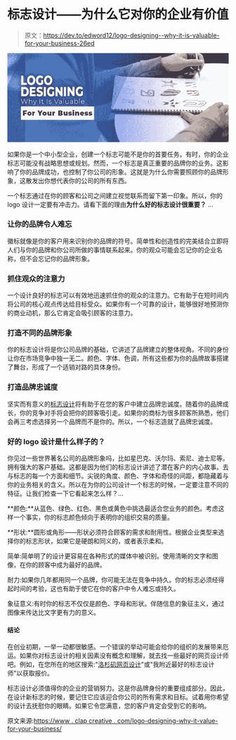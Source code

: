# 标志设计——为什么它对你的企业有价值

> 原文：<https://dev.to/edword12/logo-designing--why-it-is-valuable-for-your-business-26ed>

[![](img/8a0d6594ac52ca6ed68653bdf8de8c85.png)](https://res.cloudinary.com/practicaldev/image/fetch/s--2zl2XXSv--/c_limit%2Cf_auto%2Cfl_progressive%2Cq_auto%2Cw_880/https://www.clapcreative.com/wp-content/uploads/2019/03/Logo-Designing.jpeg)

如果你是一个中小型企业，创建一个标志可能不是你的首要任务。有时，你的企业标志可能没有战略思想或规划。然而，一个标志是真正重要的品牌你的业务。这影响了你的品牌成功，也控制了你公司的形象。这就是为什么你需要照顾你的品牌形象，这散发出你想代表你的公司的所有东西。

一个标志通过在你的顾客和公司之间建立视觉联系而留下第一印象。所以，你的 logo 设计一定要有冲击力。请看下面的理由**为什么好的标志设计很重要？** …

### 让你的品牌令人难忘

徽标就像是你的客户用来识别你的品牌的符号。简单性和创造性的完美结合立即将人们与你的品牌和你公司所做的事情联系起来。你的观众可能会忘记你的企业名称，但不会忘记你的品牌形象。

### 抓住观众的注意力

一个设计良好的标志可以有效地迅速抓住你的观众的注意力。它有助于在短时间内将公司的核心观点传达给目标受众。如果你有一个可靠的设计，能够很好地预测你的商业动机，那么它肯定会吸引顾客的注意力。

### 打造不同的品牌形象

你的标志设计将是你公司品牌的基础，它讲述了品牌建立的整体视角。不同的身份让你在市场竞争中独一无二。颜色、字体、色调，所有这些都为你的品牌故事搭建了舞台，形成了一个适销对路的具体身份。

### 打造品牌忠诚度

坚实而有意义的[标志设计](https://www.clapcreative.com/services/los-angeles-graphic-design/logo/?utm_source=dev)将有助于在您的客户中建立品牌忠诚度。随着你的品牌成长，你的竞争对手将会把你的顾客吸引走。如果你的商标为很多顾客所熟悉，他们会再三考虑选择另一个品牌而不是你的。所以，一个标志造就了品牌忠诚度。

### 好的 logo 设计是什么样子的？

你见过一些世界著名公司的品牌形象吗，比如星巴克、沃尔玛、索尼、迪士尼等。拥有强大的客户基础。这都是因为他们的标志设计讲述了潜在客户的内心故事。去与标志的每一个方面和细节。尖锐的角度、颜色、字体和奇怪的间距，都隐藏着与你的业务相关的含义。所以在为你的公司设计一个标志的时候，一定要注意不同的特征。让我们检查一下它看起来怎么样？…

**颜色:**从蓝色、绿色、红色、黑色或黄色中挑选最适合您业务的颜色。考虑这样一个事实，你的标志颜色倾向于表明你的组织交易的质量。

**形状:**圆形或角形——形状必须符合顾客的需求和耐用性。根据企业类型来选择你的标志形状，如果它是硬朗和同义的，或者表示柔和。

简单:简单明了的设计更容易在各种形式的媒体中被识别。使用清晰的文字和图像，在你的顾客中成为最好的品牌。

耐力:如果你几年都用同一个品牌，你可能无法在竞争中持久。你的标志必须经得起时间的考验，这也有助于使它在你的客户中令人难忘或持久。

象征意义:有时你的标志不仅仅是颜色、字母和形状。伴随信息的象征主义，通过图像来传达比文字更有力的意义。

#### 结论

在创业初期，一举一动都很敏感。一个错误的举动可能会给你的组织的发展带来厄运。如果你对标志设计的相关因素没有概念和理解，就去找一些最好的网页设计师吧。例如，在您所在的地区搜索:"[洛杉矶网页设计](https://www.clapcreative.com/services/los-angeles-web-designing/?utm_source=dev)"或"我附近最好的标志设计师"以获取报价。

标志设计必须值得你的企业的营销努力。这是你品牌身份的重要组成部分。因此，在设计新标志的时候，要记住它应该迎合你公司的所有需求和目标。试着用你希望的设计去抚慰你的眼睛。如果它令您满意，您的客户肯定会受到它的影响。

原文来源:[https://www . clap creative . com/logo-designing-why-it-value-for-your-business/](https://www.clapcreative.com/logo-designing-why-it-is-valuable-for-your-business/)